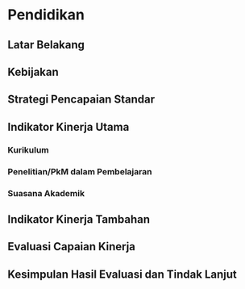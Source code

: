 # Pendidikan

<!--@include: ../penilaian/38-47.md-->

## Latar Belakang

<!--@include: ../panduan/iii-d-6-1.md-->

## Kebijakan

<!--@include: ../panduan/iii-d-6-2.md-->

## Strategi Pencapaian Standar

<!--@include: ../panduan/iii-d-6-3.md-->

## Indikator Kinerja Utama

### Kurikulum

<!--@include: ../panduan/iii-d-6-4-a.md-->

### Penelitian/PkM dalam Pembelajaran

<!--@include: ../panduan/iii-d-6-4-c.md-->

### Suasana Akademik

<!--@include: ../panduan/iii-d-6-4-d.md-->

## Indikator Kinerja Tambahan

<!--@include: ../panduan/iii-d-6-5.md-->

## Evaluasi Capaian Kinerja

<!--@include: ../panduan/iii-d-6-6.md-->

## Kesimpulan Hasil Evaluasi dan Tindak Lanjut

<!--@include: ../panduan/iii-d-6-7.md-->
